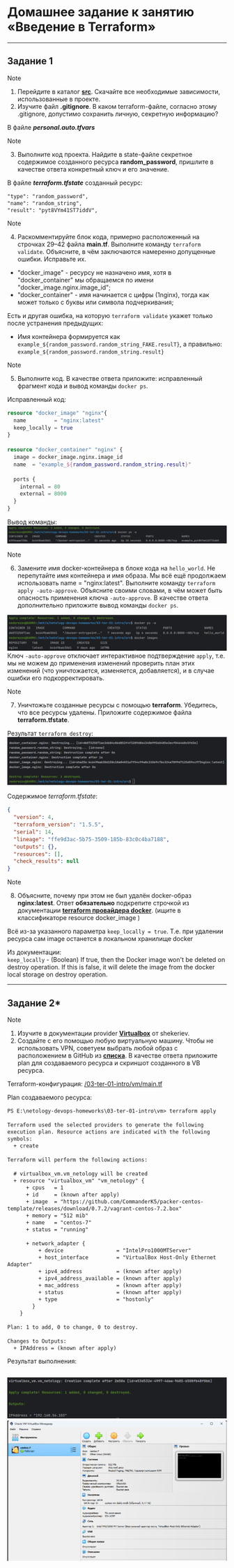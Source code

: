 # Домашнее задание к занятию «Введение в Terraform»

------

## Задание 1

> [!NOTE]
> 1. Перейдите в каталог [**src**](https://github.com/netology-code/ter-homeworks/tree/main/01/src). Скачайте все необходимые зависимости, использованные в проекте. 
> 2. Изучите файл **.gitignore**. В каком terraform-файле, согласно этому .gitignore, допустимо сохранить личную, секретную информацию?

В файле _**personal.auto.tfvars**_  

> [!NOTE]
> 3. Выполните код проекта. Найдите в state-файле секретное содержимое созданного ресурса **random_password**, пришлите в качестве ответа конкретный ключ и его значение.

В файле _**terraform.tfstate**_ созданный ресурс: 
```
"type": "random_password",  
"name": "random_string",  
"result": "pyt8VYm41ST7iddV",
```

> [!NOTE]
> 4. Раскомментируйте блок кода, примерно расположенный на строчках 29–42 файла **main.tf**.
Выполните команду ```terraform validate```. Объясните, в чём заключаются намеренно допущенные ошибки. Исправьте их.
    
* "docker_image" - ресурсу не назначено имя, хотя в "docker_container" мы обращаемся по имени "docker_image.nginx.image_id";  
* "docker_container" - имя начинается с цифры (1nginx), тогда как может только с буквы или символа подчеркивания; 

Есть и другая ошибка, на которую `terraform validate` укажет только после устранения предыдущих:
* Имя контейнера формируется как `example_${random_password.random_string_FAKE.resulT}`, а правильно:
`example_${random_password.random_string.result}`

> [!NOTE]
> 5. Выполните код. В качестве ответа приложите: исправленный фрагмент кода и вывод команды ```docker ps```.


Исправленный код:
```terraform
resource "docker_image" "nginx"{
  name         = "nginx:latest"
  keep_locally = true
}

resource "docker_container" "nginx" {
  image = docker_image.nginx.image_id
  name  = "example_${random_password.random_string.result}"

  ports {
    internal = 80
    external = 8000
  }
}
```
Вывод команды:
![](img/01.png)   

> [!NOTE]
> 6. Замените имя docker-контейнера в блоке кода на ```hello_world```. Не перепутайте имя контейнера и имя образа. Мы всё ещё продолжаем использовать name = "nginx:latest". Выполните команду ```terraform apply -auto-approve```.
Объясните своими словами, в чём может быть опасность применения ключа  ```-auto-approve```. В качестве ответа дополнительно приложите вывод команды ```docker ps```.

![](img/02.png "terraform apply")  
Ключ `-auto-approve` отключает интерактивное подтверждение `apply`, т.е. мы не можем до применения изменений проверить
план этих изменений (что уничтожается, изменяется, добавляется), и в случае ошибки его подкорректировать.

> [!NOTE]
> 7. Уничтожьте созданные ресурсы с помощью **terraform**. Убедитесь, что все ресурсы удалены. Приложите содержимое файла **terraform.tfstate**.
    
Результат `terraform destroy`:
![](img/03.png "terraform destroy") 

Содержимое _terraform.tfstate_:
```json
{
  "version": 4,
  "terraform_version": "1.5.5",
  "serial": 14,
  "lineage": "ffe9d3ac-5b75-3509-185b-83c0c4ba7188",
  "outputs": {},
  "resources": [],
  "check_results": null
}
```

> [!NOTE]
> 8. Объясните, почему при этом не был удалён docker-образ **nginx:latest**. Ответ **обязательно** подкрепите строчкой из документации [**terraform провайдера docker**](https://docs.comcloud.xyz/providers/kreuzwerker/docker/latest/docs).  (ищите в классификаторе resource docker_image )

Всё из-за указанного параметра `keep_locally = true`. Т.е. при удалении ресурса сам image останется в локальном хранилище docker

Из документации:  
`keep_locally` - (Boolean) If true, then the Docker image won't be deleted on destroy operation. If this is false, it will delete the image from the docker local storage on destroy operation.

------


## Задание 2*

> [!NOTE]
> 1. Изучите в документации provider [**Virtualbox**](https://docs.comcloud.xyz/providers/shekeriev/virtualbox/latest/docs) от 
shekeriev.
> 2. Создайте с его помощью любую виртуальную машину. Чтобы не использовать VPN, советуем выбрать любой образ с расположением в GitHub из [**списка**](https://www.vagrantbox.es/).
В качестве ответа приложите plan для создаваемого ресурса и скриншот созданного в VB ресурса. 

Terraform-конфигурация: [/03-ter-01-intro/vm/main.tf](vm/main.tf)

Plan создаваемого ресурса:  
```shell
PS E:\netology-devops-homeworks\03-ter-01-intro\vm> terraform apply  

Terraform used the selected providers to generate the following execution plan. Resource actions are indicated with the following symbols:
  + create

Terraform will perform the following actions:

  # virtualbox_vm.vm_netology will be created
  + resource "virtualbox_vm" "vm_netology" {
      + cpus   = 1
      + id     = (known after apply)
      + image  = "https://github.com/CommanderK5/packer-centos-template/releases/download/0.7.2/vagrant-centos-7.2.box"
      + memory = "512 mib"
      + name   = "centos-7"
      + status = "running"

      + network_adapter {
          + device                 = "IntelPro1000MTServer"
          + host_interface         = "VirtualBox Host-Only Ethernet Adapter"
          + ipv4_address           = (known after apply)
          + ipv4_address_available = (known after apply)
          + mac_address            = (known after apply)
          + status                 = (known after apply)
          + type                   = "hostonly"
        }
    }

Plan: 1 to add, 0 to change, 0 to destroy.

Changes to Outputs:
  + IPAddress = (known after apply)
```

Результат выполнения:

![](img/04.png)
![](img/05.png)  
------
